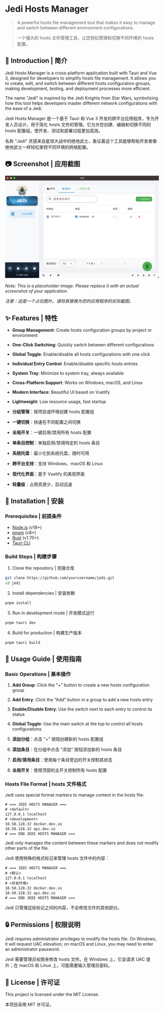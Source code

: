 # Jedi Hosts Manager

> A powerful hosts file management tool that makes it easy to manage and switch between different environment configurations.

> 一个强大的 hosts 文件管理工具，让您轻松管理和切换不同环境的 hosts 配置。

## 📖 Introduction | 简介

Jedi Hosts Manager is a cross-platform application built with Tauri and Vue 3, designed for developers to simplify hosts file management. It allows you to create, edit, and switch between different hosts configuration groups, making development, testing, and deployment processes more efficient.

The name "Jedi" is inspired by the Jedi Knights from Star Wars, symbolizing how this tool helps developers master different network configurations with the ease of a Jedi.

Jedi Hosts Manager 是一个基于 Tauri 和 Vue 3 开发的跨平台应用程序，专为开发人员设计，用于简化 hosts 文件的管理。它允许您创建、编辑和切换不同的 hosts 配置组，使开发、测试和部署过程更加高效。

名称 "Jedi" 灵感来自星球大战中的绝地武士，象征着这个工具能够帮助开发者像绝地武士一样轻松掌控不同环境的网络配置。

## 📷 Screenshot | 应用截图

![Jedi Hosts Manager Screenshot](public/screenshot.png)

*Note: This is a placeholder image. Please replace it with an actual screenshot of your application.*

*注意：这是一个占位图片。请将其替换为您的应用程序的实际截图。*

## ✨ Features | 特性

- **Group Management**: Create hosts configuration groups by project or environment
- **One-Click Switching**: Quickly switch between different configurations
- **Global Toggle**: Enable/disable all hosts configurations with one click
- **Individual Entry Control**: Enable/disable specific hosts entries
- **System Tray**: Minimize to system tray, always available
- **Cross-Platform Support**: Works on Windows, macOS, and Linux
- **Modern Interface**: Beautiful UI based on Vuetify
- **Lightweight**: Low resource usage, fast startup

- **分组管理**：按项目或环境创建 hosts 配置组
- **一键切换**：快速在不同配置之间切换
- **全局开关**：一键启用/禁用所有 hosts 配置
- **单条目控制**：单独启用/禁用特定的 hosts 条目
- **系统托盘**：最小化到系统托盘，随时可用
- **跨平台支持**：支持 Windows、macOS 和 Linux
- **现代化界面**：基于 Vuetify 的美观界面
- **轻量级**：占用资源少，启动迅速

## 🚀 Installation | 安装

### Prerequisites | 前提条件

- [Node.js](https://nodejs.org/) (v18+)
- [pnpm](https://pnpm.io/) (v8+)
- [Rust](https://www.rust-lang.org/) (v1.70+)
- [Tauri CLI](https://tauri.app/v1/guides/getting-started/prerequisites)

### Build Steps | 构建步骤

1. Clone the repository | 克隆仓库

```bash
git clone https://github.com/yourusername/jedi.git
cd jedi
```

2. Install dependencies | 安装依赖

```bash
pnpm install
```

3. Run in development mode | 开发模式运行

```bash
pnpm tauri dev
```

4. Build for production | 构建生产版本

```bash
pnpm tauri build
```

## 🔧 Usage Guide | 使用指南

### Basic Operations | 基本操作

1. **Add Group**: Click the "+" button to create a new hosts configuration group
2. **Add Entry**: Click the "Add" button in a group to add a new hosts entry
3. **Enable/Disable Entry**: Use the switch next to each entry to control its status
4. **Global Toggle**: Use the main switch at the top to control all hosts configurations

1. **添加分组**：点击 "+" 按钮创建新的 hosts 配置组
2. **添加条目**：在分组中点击 "添加" 按钮添加新的 hosts 条目
3. **启用/禁用条目**：使用每个条目旁边的开关控制其状态
4. **全局开关**：使用顶部的主开关控制所有 hosts 配置

### Hosts File Format | hosts 文件格式

Jedi uses special format markers to manage content in the hosts file:

```
# === JEDI HOSTS MANAGER ===
# +default+
127.0.0.1 localhost
# +development+
10.50.128.32 docker.dev.io
10.50.128.32 api.dev.io
# === END JEDI HOSTS MANAGER ===
```

Jedi only manages the content between these markers and does not modify other parts of the file.

Jedi 使用特殊的格式标记来管理 hosts 文件中的内容：

```
# === JEDI HOSTS MANAGER ===
# +默认+
127.0.0.1 localhost
# +开发环境+
10.50.128.32 docker.dev.io
10.50.128.32 api.dev.io
# === END JEDI HOSTS MANAGER ===
```

Jedi 只管理这些标记之间的内容，不会修改文件的其他部分。

## 🔒 Permissions | 权限说明

Jedi requires administrator privileges to modify the hosts file. On Windows, it will request UAC elevation; on macOS and Linux, you may need to enter an administrator password.

Jedi 需要管理员权限来修改 hosts 文件。在 Windows 上，它会请求 UAC 提升；在 macOS 和 Linux 上，可能需要输入管理员密码。

## 📄 License | 许可证

This project is licensed under the MIT License.

本项目采用 MIT 许可证。
